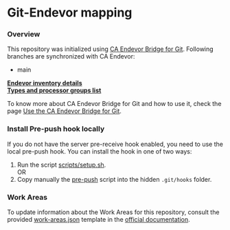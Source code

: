 # **Git-Endevor mapping**
### Overview 

This repository was initialized using [CA Endevor Bridge for Git](http://techdocs.broadcom.com/content/broadcom/techdocs/us/en/ca-mainframe-software/devops/ca-endevor-integrations-for-enterprise-devops/1-0/ca-endevor-bridge-for-git.html).
Following branches are synchronized with CA Endevor:

* main  

**[Endevor inventory details](./docs/inventory.md)**  
**[Types and processor groups list](./docs/types.md)**

To know more about CA Endevor Bridge for Git and how to use it, check the page [Use the CA Endevor Bridge for Git](https://techdocs.broadcom.com/content/broadcom/techdocs/us/en/ca-mainframe-software/devops/ca-endevor-integrations-for-enterprise-devops/1-0/ca-endevor-bridge-for-git/use-the-ca-enterprise-git-bridge.html).

### Install Pre-push hook locally

If you do not have the server pre-receive hook enabled, you need to use the local pre-push hook. You can install the hook in one of two ways:

1. Run the script [scripts/setup.sh](scripts/setup.sh).
<br/>OR
2. Copy manually the [pre-push](scripts/resources/pre-push) script into the hidden `.git/hooks` folder. 

### Work Areas

To update information about the Work Areas for this repository, consult the provided [work-areas.json](.ebg/work-areas.json) 
template in the [official documentation](http://techdocs.broadcom.com/content/broadcom/techdocs/us/en/ca-mainframe-software/devops/ca-endevor-integrations-for-enterprise-devops/1-0/ca-endevor-bridge-for-git/set-up-and-run-the-ca-endevor-bridge-for-git/optional-configure-and-commit-workareas-file.html).
